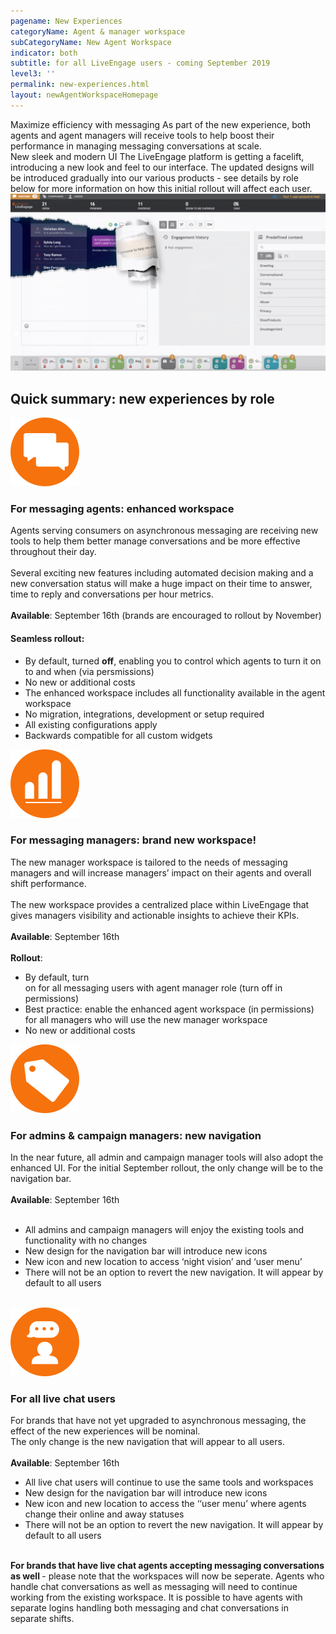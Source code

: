 ```yaml
---
pagename: New Experiences
categoryName: Agent & manager workspace
subCategoryName: New Agent Workspace
indicator: both
subtitle: for all LiveEngage users - coming September 2019
level3: ''
permalink: new-experiences.html
layout: newAgentWorkspaceHomepage
---
```


<div id="homepageRow">
<div class="homepageBox">
  <span class="homepageBoxTitle">Maximize efficiency with messaging</span>
  <span class="homepageBoxText">As part of the new experience, both agents and agent managers will receive tools to help boost their performance in managing messaging conversations at scale.</span>
</div>
<div class="homepageBox">
  <span class="homepageBoxTitle">New sleek and modern UI</span>
  <span class="homepageBoxText tighter">The LiveEngage platform is getting a facelift, introducing a new look and feel to our interface.  The updated designs will be introduced gradually into our various products - see details by role below for more information on how this initial rollout will affect each user.</span>
</div>
</div>

<img class="bigAgent imageleft" src="img/NAW_Paper.jpg" />

## Quick summary: new experiences by role

<div class="contentRow">
<div class="contentTitle"><img class="titleimage" src="img/enhanced-workspace.svg" /><h3>For messaging agents: enhanced workspace</h3></div>
<span class="contentRowText">Agents serving consumers on asynchronous messaging are receiving new tools to help them better manage conversations and be more effective throughout their day.
<br>
<br>
Several exciting new features including automated decision making and a new conversation status will make a huge impact on their time to answer, time to reply and conversations per hour metrics.
<br>
<br>
<b>Available</b>: September 16th (brands are encouraged to rollout by November)
<br>
<h4>Seamless rollout:</h4>
<ul>
  <li>By default, turned <b>off</b>, enabling you to control which agents to turn it on to and when (via persmissions)</li>
  <li>No new or additional costs</li>
  <li>The enhanced workspace includes all functionality available in the agent workspace</li>
  <li>No migration, integrations, development or setup required</li>
  <li>All existing configurations apply</li>
  <li>Backwards compatible for all custom widgets</li>
 </ul>
</span>
</div>

<div class="contentRow secondRow">
<div class="contentTitle"><img class="titleimage" src="img/brand-new.svg" /><h3>For messaging managers: brand new workspace!</h3></div>
<span class="contentRowText">The new manager workspace is tailored to the needs of messaging managers and will increase managers’ impact on their agents and overall shift performance.
<br>
<br>
The new workspace provides a centralized place within LiveEngage that gives managers visibility and actionable insights to achieve their KPIs.
<br>
<br>
<b>Available</b>: September 16th
<br>
<br>
<b>Rollout</b>:
<ul>
<li> By default, turn <br>on</b> for all messaging users with agent manager role (turn off in permissions)</li> 
<li>Best practice: enable the enhanced agent workspace (in permissions) for all managers who will use the new manager workspace</li>
<li>No new or additional costs</li>
</ul>
</span>
</div>

<div class="contentRow">
<div class="contentTitle"><img class="titleimage" src="img/new-nav.svg" /><h3>For admins & campaign managers: new navigation</h3></div>
<span class="contentRowText">

In the near future, all admin and campaign manager tools will also adopt the enhanced UI. For the initial September rollout, the only change will be to the navigation bar.
<br>
<br>
<b>Available</b>: September 16th
<br><br>
<ul>
  <li>All admins and campaign managers will enjoy the existing tools and functionality with no changes </li>
  <li>New design for the navigation bar will introduce new icons </li>
  <li>New icon and new location to access ‘night vision’ and ‘user menu’</li>
  <li>There will not be an option to revert the new navigation. It will appear by default to all users</lli>
</ul>
<br>
</span>
</div>

<div class="contentRow secondRow">
<div class="contentTitle"><img class="titleimage" src="img/all-live-chat.svg" /><h3>For all live chat users</h3></div>
<span class="contentRowText">

For brands that have not yet upgraded to asynchronous messaging, the effect of the new experiences will be nominal.
<br>
The only change is the new navigation that will appear to all users.
<br>
<br>
<b>Available</b>: September 16th
<br>
<ul>
  <li>All live chat users will continue to use the same tools and workspaces</li>
  <li>New design for the navigation bar will introduce new icons</li>
  <li>New icon and new location to access the ‘‘user menu’ where agents change their online and away statuses</li>
  <li>There will not be an option to revert the new navigation.  It will appear by default to all users </li>
</ul>
<br>
<b>For brands that have live chat agents accepting messaging conversations as well </b>- please note that the workspaces will now be seperate. Agents who handle chat conversations as well as messaging will need to continue working from the existing workspace. It is possible to have agents with separate logins handling both messaging and chat conversations in separate shifts.
<br>

</span>
</div>

